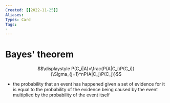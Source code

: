 ```yaml
---
Created: [[2022-11-25]]
Aliases: 
Types: Card
Tags: 
- 
---
```

# Bayes' theorem
$$\displaystyle P(C_i|A)=\frac{P(A|C_i)P(C_i)}{\Sigma_{j=1}^nP(A|C_j)P(C_j)}$$
- the probability that an event has happened given a set of evidence for it is equal to the probability of the evidence being caused by the event multiplied by the probability of the event itself